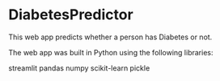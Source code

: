 # DiabetesPredictor

This web app predicts whether a person has Diabetes or not.


The web app was built in Python using the following libraries:

streamlit
pandas
numpy
scikit-learn
pickle

